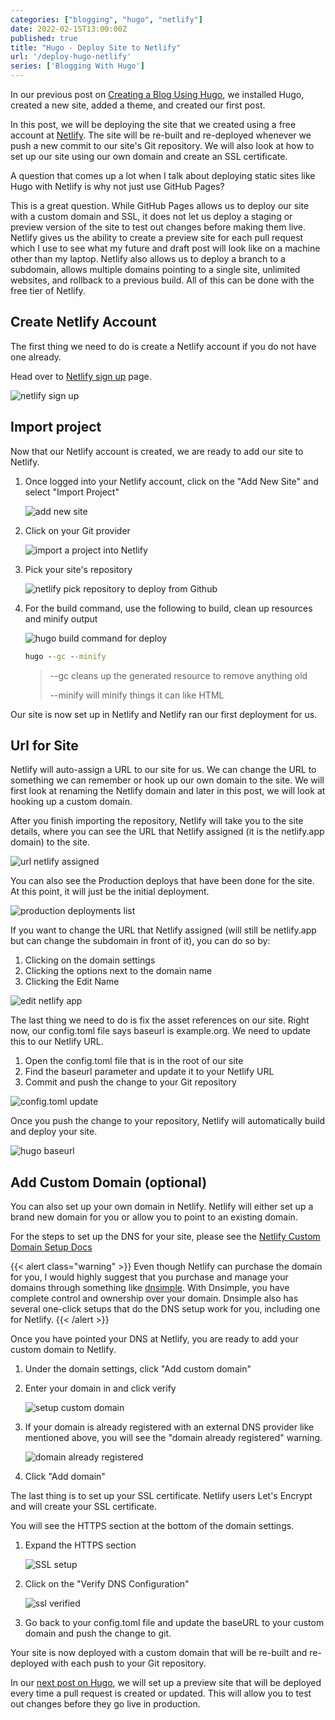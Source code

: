 ```yaml
---
categories: ["blogging", "hugo", "netlify"]
date: 2022-02-15T13:00:00Z
published: true
title: "Hugo - Deploy Site to Netlify"
url: '/deploy-hugo-netlify'
series: ['Blogging With Hugo']
---
```


In our previous post on [Creating a Blog Using Hugo](/create-blog-with-hugo/), we installed Hugo, created a new site, added a theme, and created our first post.

In this post, we will be deploying the site that we created using a free account at [Netlify](https://www.netlify.com/). The site will be re-built and re-deployed whenever we push a new commit to our site's Git repository. We will also look at how to set up our site using our own domain and create an SSL certificate.

<!--more-->

A question that comes up a lot when I talk about deploying static sites like Hugo with Netlify is why not just use GitHub Pages?

This is a great question. While GitHub Pages allows us to deploy our site with a custom domain and SSL, it does not let us deploy a staging or preview version of the site to test out changes before making them live. Netlify gives us the ability to create a preview site for each pull request which I use to see what my future and draft post will look like on a machine other than my laptop. Netlify also allows us to deploy a branch to a subdomain, allows multiple domains pointing to a single site, unlimited websites, and rollback to a previous build. All of this can be done with the free tier of Netlify.

## Create Netlify Account

The first thing we need to do is create a Netlify account if you do not have one already.

Head over to [Netlify sign up](https://app.netlify.com/signup) page.

![netlify sign up](/images/hugo/deploy-netlify/netlify-signup.png)

## Import project

Now that our Netlify account is created, we are ready to add our site to Netlify.

1. Once logged into your Netlify account, click on the "Add New Site" and select "Import Project"

    ![add new site](/images/hugo/deploy-netlify/netlify-new-site-step-1-add-new-site.png)

1. Click on your Git provider

    ![import a project into Netlify](/images/hugo/deploy-netlify/netlify-new-site-step-2-import-project.png)

1. Pick your site's repository

    ![netlify pick repository to deploy from Github](/images/hugo/deploy-netlify/netlify-new-site-step-3-pick-repo.png)

1. For the  build command, use the following to build, clean up resources and minify output

    ![hugo build command for deploy](/images/hugo/deploy-netlify/netlify-new-site-step-4-build-command.png)

    ```cmd
    hugo --gc --minify
    ```

    > --gc cleans up the generated resource to remove anything old
    >
    > --minify will minify things it can like HTML

Our site is now set up in Netlify and Netlify ran our first deployment for us.

## Url for Site

Netlify will auto-assign a URL to our site for us. We can change the URL to something we can remember or hook up our own domain to the site. We will first look at renaming the Netlify domain and later in this post, we will look at hooking up a custom domain.

After you finish importing the repository, Netlify will take you to the site details, where you can see the URL that Netlify assigned (it is the netlify.app domain) to the site.

![url netlify assigned](/images/hugo/deploy-netlify/netlify-new-site-step-5-url.png)

You can also see the Production deploys that have been done for the site. At this point, it will just be the initial deployment.

![production deployments list](/images/hugo/deploy-netlify/netlify-new-site-step-6-production-deploys.png)

If you want to change the URL that Netlify assigned (will still be netlify.app but can change the subdomain in front of it), you can do so by:

1. Clicking on the domain settings
1. Clicking the options next to the domain name
1. Clicking the Edit Name

![edit netlify app](/images/hugo/deploy-netlify/netlify-new-site-step-7-edit-netlify-app.png)

The last thing we need to do is fix the asset references on our site. Right now, our config.toml file says baseurl is example.org. We need to update this to our Netlify URL.

1. Open the config.toml file that is in the root of our site
1. Find the baseurl parameter and update it to your Netlify URL
1. Commit and push the change to your Git repository

![config.toml update](/images/hugo/deploy-netlify/netlify-new-site-step-7.1-update-config.png)

Once you push the change to your repository, Netlify will automatically build and deploy your site.

![hugo baseurl](/images/hugo/deploy-netlify/netlify-new-site-step-11-hugo-baseurl.png)

## Add Custom Domain (optional)

You can also set up your own domain in Netlify.  Netlify will either set up a brand new domain for you or allow you to point to an existing domain.

For the steps to set up the DNS for your site, please see the [Netlify Custom Domain Setup Docs](https://docs.netlify.com/domains-https/custom-domains/)

{{< alert class="warning" >}}
Even though Netlify can purchase the domain for you, I would highly suggest that you purchase and manage your domains through something like [dnsimple](https://dnsimple.com/r/7695fdc3a9dc82). With Dnsimple, you have complete control and ownership over your domain. Dnsimple also has several one-click setups that do the DNS setup work for you, including one for Netlify.
{{< /alert >}}

Once you have pointed your DNS at Netlify, you are ready to add your custom domain to Netlify.

1. Under the domain settings, click "Add custom domain"
1. Enter your domain in and click verify

    ![setup custom domain](/images/hugo/deploy-netlify/netlify-new-site-step-8-custom-domain.png)

1. If your domain is already registered with an external DNS provider like mentioned above, you will see the "domain already registered" warning.

    ![domain already registered](/images/hugo/deploy-netlify/netlify-new-site-step-8-custom-domain-already-registered.png)

1. Click "Add domain"

The last thing is to set up your SSL certificate. Netlify users Let's Encrypt and will create your SSL certificate.

You will see the HTTPS section at the bottom of the domain settings.

1. Expand the HTTPS section

    ![SSL setup](/images/hugo/deploy-netlify/netlify-new-site-step-9-ssl.png)

1. Click on the "Verify DNS Configuration"

    ![ssl verified](/images/hugo/deploy-netlify/netlify-new-site-step-10-ssl-verified.png)

1. Go back to your config.toml file and update the baseURL to your custom domain and push the change to git.

Your site is now deployed with a custom domain that will be re-built and re-deployed with each push to your Git repository.

In our [next post on Hugo](/blog-preview-with-netlify), we will set up a preview site that will be deployed every time a pull request is created or updated. This will allow you to test out changes before they go live in production.
